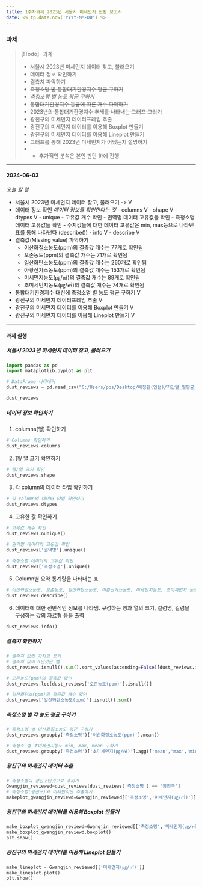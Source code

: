 ```yaml
---
title: 1주차과제_2023년 서울시 미세먼지 현황 보고서
date: <% tp.date.now('YYYY-MM-DD') %>
---
```

### 과제
> [!Todo]- 과제
> - 서울시 2023년 미세먼지 데이터 찾고, 불러오기
> - 데이터 정보 확인하기
 > - 결측치 파악하기
 > - ~~측정소명 별 통합대기환경지수 평균 구하기~~
 > - *측정소명 별 농도 평균 구하기*
>  - ~~통합대기환경지수 등급에 따른 개수 파악하기~~
 > - ~~2023년의 통합대기환경지수 추세를 나타내는 그래프 그리기~~
 > - 광진구의 미세먼지 데이터프레임 추출
 > - 광진구의 미세먼지 데이터를 이용해  Boxplot 만들기
 > - 광진구의 미세먼지 데이터를 이용해  Lineplot 만들기
>  - 그래프를 통해 2023년 미세먼지가 어땠는지 설명하기
>  - + 추가적인 분석은 본인 판단 하에 진행

---
#### 2024-06-03
*오늘 할 일*
- 서울시 2023년 미세먼지 데이터 찾고, 불러오기 -> V
- 데이터 정보 확인
	*데이터 정보를 확인한다는 것*
		- columns V
		- shape V
		- dtypes V
		- unique
			- 고유값 개수 확인
			- 권역명 데이터 고유값들 확인
			- 측정소명 데이터 고유값들 확인
			- 수치값들에 대한 데이터 고유값은 min, max등으로 나타낸 표를 통해 나타낸다 (describe())
		- info V
		- describe V
- 결측값(Missing value) 파악하기
	- 이산화질소농도(ppm)의 결측값 개수는 77개로 확인됨
	- 오존농도(ppm)의 결측값 개수는 71개로 확인됨
	- 일산화탄소농도(ppm)의 결측값 개수는 260개로 확인됨
	- 아황산가스농도(ppm)의 결측값 개수는 153개로 확인됨
	- 미세먼지농도(㎍/㎥)의 결측값 개수는 89개로 확인됨
	- 초미세먼지농도(㎍/㎥)의 결측값 개수는 74개로 확인됨
- 통합대기환경지수 대신에 측정소명 별 농도 평균 구하기 V
- 광진구의 미세먼지 데이터프레임 추출 V
- 광진구의 미세먼지 데이터를 이용해 Boxplot 만들기 V
- 광진구의 미세먼지 데이터를 이용해 Lineplot 만들기 V

---

#### 과제 실행

##### 서울시 2023년 미세먼지 데이터 찾고, 불러오기
```python
import pandas as pd
import mataplotlib.pyplot as plt

# DataFrame 나타내기
dust_reviews = pd.read_csv("C:/Users/pps/Desktop/배정환(인턴)/기간별_일평균_대기환경_정보_2023년.csv", encoding='cp949', index_col=0)

dust_reviews
```

##### 데이터 정보 확인하기
1. columns(행) 확인하기
```python
# Columns 확인하기
dust_reviews.columns
```

2. 행/ 열 크기 확인하기
```python
# 헹/열 크기 확인
dust_reviews.shape
```

3. 각 column의 데이터 타입 확인하기
```python
# 각 column의 데이터 타입 확인하기
dust_reviews.dtypes
```

4. 고유한 값 확인하기
```python
# 고유값 개수 확인
dust_reviews.nunique()

# 권역명 데이터의 고유값 확인
dust_reviews['권역명'].unique()

# 측정소명 데이터의 고유값 확인
dust_reviews['측정소명'].unique()
```

5. Column별 요약 통계량을 나타내는 표
```python
# 이산화질소농도, 오존농도, 일산화탄소농도, 아황산가스농도, 미세먼지농도, 초미세먼지 농도에 대한 요약
dust_reviews.describe()
```

6. 데이터에 대한 전반적인 정보를 나타냄. 구성하는 행과 열의 크기, 컬럼명, 컬럼을 구성하는 값의 자료형 등을 출력
```python
dust_reviews.info()
```

##### 결측치 확인하기
```python
# 결측치 값만 가지고 오기
# 결측치 값이 0인것은 뺌
dust_reviews.isnull().sum().sort_values(ascending=False)[dust_reviews.isnull().sum().sort_values(ascending=False) != 0]

# 오존농도(ppm)의 결측값 확인
dust_reviews.loc[dust_reviews['오존농도(ppm)'].isnull()]

# 일산화탄소(ppm)의 결측값 개수 확인
dust_reviews['일산화탄소농도(ppm)'].isnull().sum()
```

##### 측정소명 별 각 농도 평균 구하기
```python
# 측정소명 별 이산화질소농도 평균 구하기
dust_reviews.groupby('측정소명')['이산화질소농도(ppm)'].mean()

# 측정소 별 초미세먼지농도 min, max, mean 구하기
dust_reviews.groupby('측정소명')['초미세먼지(㎍/㎥)'].agg(['mean','max','min'])
```
##### 광진구의 미세먼지 데이터 추출
```python
# 측정소명이 광진구인것으로 추리기
Gwangjin_reviewed=dust_reviews[dust_reviews['측정소명'] == '광진구']
# 측정소명(광진구)와 미세먼지만 추출하기
makeplot_gwangjin_reviewd=Gwangjin_reviewed[['측정소명','미세먼지(㎍/㎥)']]
```
##### 광진구의 미세먼지 데이터를 이용해 Boxplot 만들기
```python
make_boxplot_gwangjin_reviewd=Gwangjin_reviewed[['측정소명','미세먼지(㎍/㎥)']]
make_boxplot_gwangjin_reviewd.boxplot()
plt.show()
```
##### 광진구의 미세먼지 데이터를 이용해 Lineplot 만들기
```python
make_lineplot = Gwangjin_reviewed[['미세먼지(㎍/㎥)']]
make_lineplot.plot()
plt.show()
```